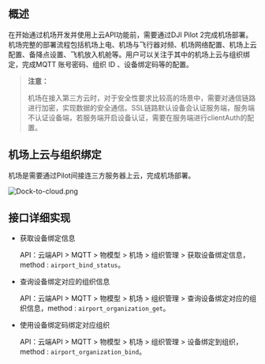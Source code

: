 
## 概述
在开始通过机场开发并使用上云API功能前，需要通过DJI Pilot 2完成机场部署。机场完整的部署流程包括机场上电、机场与飞行器对频、机场网络配置、机场上云配置、备降点设置、飞机放入机舱等。用户可以关注于其中的机场上云与组织绑定，完成MQTT 账号密码、组织 ID 、设备绑定码等的配置。

> **注意：**
>
> 机场在接入第三方云时，对于安全性要求比较高的场景中，需要对通信链路进行加密，实现数据的安全通信。SSL链路默认设备会认证服务端，服务端不认证设备端，若服务端开启设备认证，需要在服务端进行clientAuth的配置。

## 机场上云与组织绑定

机场是需要通过Pilot间接连三方服务器上云，完成机场部署。

![Dock-to-cloud.png](https://terra-1-g.djicdn.com/84f990b0bbd145e6a3930de0c55d3b2b/admin/doc/4182591d-ce68-4434-983c-aa0dab224316.png)



## 接口详细实现

* 获取设备绑定信息

  API：云端API > MQTT > 物模型 > 机场 > 组织管理 > 获取设备绑定信息，method : `airport_bind_status`。

* 查询设备绑定对应的组织信息

  API：云端API > MQTT > 物模型 > 机场 > 组织管理 > 查询设备绑定对应的组织信息，method : `airport_organization_get`。

* 使用设备绑定码绑定对应组织

  API：云端API > MQTT > 物模型 > 机场 > 组织管理 > 设备绑定到组织，method : `airport_organization_bind`。
